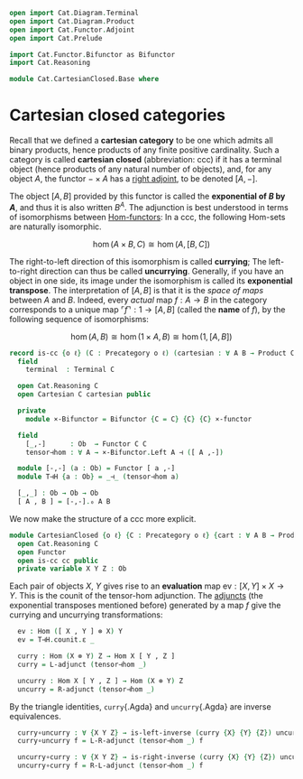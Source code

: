 ```agda
open import Cat.Diagram.Terminal
open import Cat.Diagram.Product
open import Cat.Functor.Adjoint
open import Cat.Prelude

import Cat.Functor.Bifunctor as Bifunctor
import Cat.Reasoning

module Cat.CartesianClosed.Base where
```

# Cartesian closed categories

Recall that we defined a **cartesian category** to be one which admits
all binary products, hence products of any finite positive cardinality.
Such a category is called **cartesian closed** (abbreviation: ccc) if it
has a terminal object (hence products of any natural number of objects),
and, for any object $A$, the functor $- \times A$ has a [right adjoint],
to be denoted $[A,-]$.

[right adjoint]: Cat.Functor.Adjoint.html

The object $[A,B]$ provided by this functor is called the **exponential
of $B$ by $A$**, and thus it is also written $B^A$. The adjunction is
best understood in terms of isomorphisms between [Hom-functors]: In a
ccc, the following Hom-sets are naturally isomorphic.

[Hom-functors]: Cat.Functor.Hom.html

$$
\hom(A \times B, C) \cong \hom(A, [B,C])
$$

The right-to-left direction of this isomorphism is called **currying**;
The left-to-right direction can thus be called **uncurrying**.
Generally, if you have an object in one side, its image under the
isomorphism is called its **exponential transpose**. The interpretation
of $[A,B]$ is that it is the _space of maps_ between $A$ and $B$.
Indeed, every _actual_ map $f : A \to B$ in the category corresponds to
a unique map $\ulcorner f \urcorner : 1 \to [A,B]$ (called the **name**
of $f$), by the following sequence of isomorphisms:

$$
\hom(A,B) \cong \hom(1 \times A, B) \cong \hom(1, [A,B])
$$

```agda
record is-cc {o ℓ} (C : Precategory o ℓ) (cartesian : ∀ A B → Product C A B) : Type (o ⊔ ℓ) where
  field
    terminal  : Terminal C

  open Cat.Reasoning C
  open Cartesian C cartesian public

  private
    module ×-Bifunctor = Bifunctor {C = C} {C} {C} ×-functor

  field
    [_,-]      : Ob  → Functor C C
    tensor⊣hom : ∀ A → ×-Bifunctor.Left A ⊣ ([ A ,-])

  module [-,-] (a : Ob) = Functor [ a ,-]
  module T⊣H {a : Ob} = _⊣_ (tensor⊣hom a)

  [_,_] : Ob → Ob → Ob
  [ A , B ] = [-,-].₀ A B
```

We now make the structure of a ccc more explicit.

```agda
module CartesianClosed {o ℓ} {C : Precategory o ℓ} {cart : ∀ A B → Product C A B} (cc : is-cc C cart) where
  open Cat.Reasoning C
  open Functor
  open is-cc cc public
  private variable X Y Z : Ob
```

Each pair of objects $X$, $Y$ gives rise to an **evaluation** map
$\mathrm{ev} : [X, Y] \times X \to Y$. This is the counit of the
tensor-hom adjunction. The [adjuncts] (the exponential transposes
mentioned before) generated by a map $f$ give the currying and
uncurrying transformations:

[adjuncts]: Cat.Functor.Adjoint.Base.html

```agda
  ev : Hom ([ X , Y ] ⊗ X) Y
  ev = T⊣H.counit.ε _

  curry : Hom (X ⊗ Y) Z → Hom X [ Y , Z ]
  curry = L-adjunct (tensor⊣hom _)

  uncurry : Hom X [ Y , Z ] → Hom (X ⊗ Y) Z
  uncurry = R-adjunct (tensor⊣hom _)
```

By the triangle identities, `curry`{.Agda} and `uncurry`{.Agda} are
inverse equivalences.

```agda
  curry∘uncurry : ∀ {X Y Z} → is-left-inverse (curry {X} {Y} {Z}) uncurry
  curry∘uncurry f = L-R-adjunct (tensor⊣hom _) f

  uncurry∘curry : ∀ {X Y Z} → is-right-inverse (curry {X} {Y} {Z}) uncurry
  uncurry∘curry f = R-L-adjunct (tensor⊣hom _) f
```
